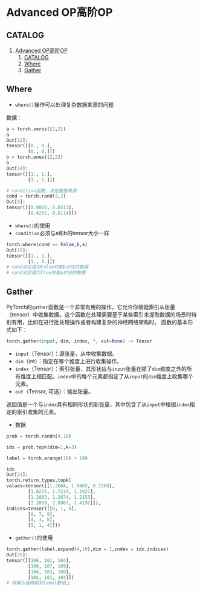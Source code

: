 # Advanced OP高阶OP

## CATALOG

1. [Advanced OP高阶OP](#advanced-op高阶op)
   1. [CATALOG](#catalog)
   2. [Where](#where)
   3. [Gather](#gather)

## Where

- `where()`操作可以处理复杂数据来源的问题

数据：

```Python
a = torch.zeros([2,2])
a
Out[12]: 
tensor([[0., 0.],
        [0., 0.]])
b = torch.ones([2,2])
b
Out[14]: 
tensor([[1., 1.],
        [1., 1.]])

# condition函数，决定数据来源
cond = torch.rand(2,2)
Out[5]: 
tensor([[0.0860, 0.0513],
        [0.4251, 0.6114]])
```

- `where()`的使用
- `condition`必须与a和b的tensor大小一样

```Python
torch.where(cond == False,b,a)
Out[15]: 
tensor([[1., 1.],
        [1., 0.]])
# cond对应值为False时取b对应的数据
# cond对应值为True时取a对应的数据
```

## Gather

PyTorch的`gather`函数是一个非常有用的操作，它允许你根据索引从张量（tensor）中收集数据。这个函数在处理需要基于某些索引来提取数据的场景时特别有用，比如在进行批处理操作或者构建复杂的神经网络架构时。
函数的基本形式如下：

```Python
torch.gather(input, dim, index, *, out=None) -> Tensor
```

- `input`（Tensor）：源张量，从中收集数据。
- `dim`（int）：指定在哪个维度上进行收集操作。
- `index`（Tensor）：索引张量，其形状应与`input`张量在除了`dim`维度之外的所有维度上相匹配。`index`中的每个元素都指定了从`input`的`dim`维度上收集哪个元素。
- `out`（Tensor, 可选）：输出张量。

返回值是一个与`index`具有相同形状的新张量，其中包含了从`input`中根据`index`指定的索引收集的元素。

- 数据

```Python
prob = torch.randn(4,10)

idx = prob.topk(dim=1,k=3)

label = torch.arange(10) + 100

idx
Out[21]: 
torch.return_types.topk(
values=tensor([[1.2684, 1.0465, 0.7268],
        [1.8275, 1.7219, 1.1927],
        [1.2883, 1.2874, 1.2153],
        [2.2869, 2.0007, 1.4192]]),
indices=tensor([[6, 1, 4],
        [8, 7, 9],
        [4, 3, 8],
        [5, 1, 4]]))
```

- `gather()`的使用

```Python
torch.gather(label.expand(4,10),dim = 1,index = idx.indices)
Out[25]: 
tensor([[106, 101, 104],
        [108, 107, 109],
        [104, 103, 108],
        [105, 101, 104]])
# 将索引值映射到label数组上
```
